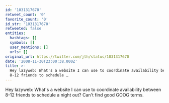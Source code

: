 ```yaml
---
id: '1031317670'
retweet_count: '0'
favorite_count: '0'
id_str: '1031317670'
retweeted: false
entities:
  hashtags: []
  symbols: []
  user_mentions: []
  urls: []
original_url: https://twitter.com/jth/status/1031317670
date: '2008-11-30T23:00:38.000Z'
title: >-
  Hey lazyweb: What's a website I can use to coordinate availability between
  8-12 friends to schedule …
---
```


Hey lazyweb: What's a website I can use to coordinate availability between 8-12 friends to schedule a night out? Can't find good GOOG terms.